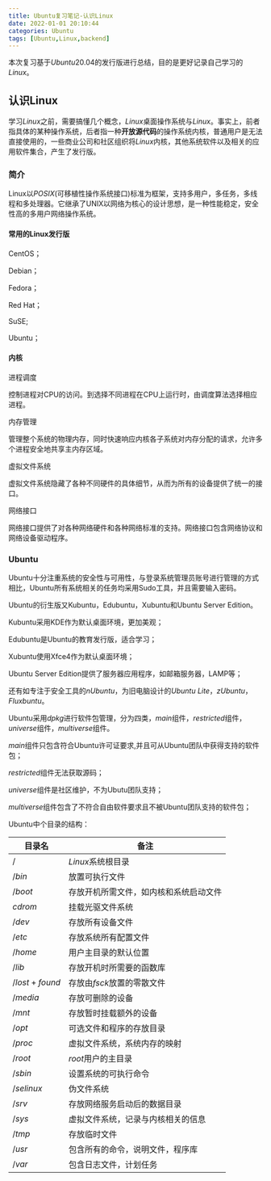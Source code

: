 ```yaml
---
title: Ubuntu复习笔记-认识Linux
date: 2022-01-01 20:10:44
categories: Ubuntu
tags: [Ubuntu,Linux,backend]
---
```


本次复习基于$Ubuntu20.04$的发行版进行总结，目的是更好记录自己学习的$Linux$。

## 认识Linux

学习$Linux$之前，需要搞懂几个概念，$Linux$桌面操作系统与$Linux$。事实上，前者指具体的某种操作系统，后者指一种**开放源代码**的操作系统内核，普通用户是无法直接使用的，一些商业公司和社区组织将$Linux$内核，其他系统软件以及相关的应用软件集合，产生了发行版。

### 简介

Linux以$POSIX$(可移植性操作系统接口)标准为框架，支持多用户，多任务，多线程和多处理器。它继承了UNIX以网络为核心的设计思想，是一种性能稳定，安全性高的多用户网络操作系统。

#### 常用的Linux发行版

CentOS；

Debian；

Fedora；

Red Hat；

SuSE;

Ubuntu；

#### 内核

进程调度

控制进程对CPU的访问。到选择不同进程在CPU上运行时，由调度算法选择相应进程。

内存管理

管理整个系统的物理内存，同时快速响应内核各子系统对内存分配的请求，允许多个进程安全地共享主内存区域。

虚拟文件系统

虚拟文件系统隐藏了各种不同硬件的具体细节，从而为所有的设备提供了统一的接口。

网络接口

网络接口提供了对各种网络硬件和各种网络标准的支持。网络接口包含网络协议和网络设备驱动程序。

### Ubuntu

Ubuntu十分注重系统的安全性与可用性，与登录系统管理员账号进行管理的方式相比，Ubuntu所有系统相关的任务均采用Sudo工具，并且需要输入密码。

Ubuntu的衍生版又Kubuntu，Edubuntu，Xubuntu和Ubuntu Server  Edition。

Kubuntu采用KDE作为默认桌面环境，更加美观；

Edubuntu是Ubuntu的教育发行版，适合学习；

Xubuntu使用Xfce4作为默认桌面环境；

Ubuntu Server Edition提供了服务器应用程序，如邮箱服务器，LAMP等；

还有如专注于安全工具的$nUbuntu$，为旧电脑设计的$Ubuntu$ $Lite$，$zUbuntu$，$Fluxbuntu$。

Ubuntu采用$dpkg$进行软件包管理，分为四类，$main$组件，$restricted$组件，$universe$组件，$multiverse$组件。

$main$组件只包含符合Ubuntu许可证要求,并且可从Ubuntu团队中获得支持的软件包；

$restricted$组件无法获取源码；

$universe$组件是社区维护，不为Ubutu团队支持；

$multiverse$组件包含了不符合自由软件要求且不被Ubuntu团队支持的软件包；

Ubuntu中个目录的结构：

| 目录名        | 备注                                   |
| ------------- | -------------------------------------- |
| $/$           | $Linux$系统根目录                      |
| $/bin$        | 放置可执行文件                         |
| $/boot$       | 存放开机所需文件，如内核和系统启动文件 |
| $cdrom$       | 挂载光驱文件系统                       |
| $/dev$        | 存放所有设备文件                       |
| $/etc$        | 存放系统所有配置文件                   |
| $/home$       | 用户主目录的默认位置                   |
| $/lib$        | 存放开机时所需要的函数库               |
| $/lost+found$ | 存放由$fsck$放置的零散文件             |
| $/media$      | 存放可删除的设备                       |
| $/mnt$        | 存放暂时挂载额外的设备                 |
| $/opt$        | 可选文件和程序的存放目录               |
| $/proc$       | 虚拟文件系统，系统内存的映射           |
| $/root$       | $root$用户的主目录                     |
| $/sbin$       | 设置系统的可执行命令                   |
| $/selinux$    | 伪文件系统                             |
| $/srv$        | 存放网络服务启动后的数据目录           |
| $/sys$        | 虚拟文件系统，记录与内核相关的信息     |
| $/tmp$        | 存放临时文件                           |
| $/usr$        | 包含所有的命令，说明文件，程序库       |
| $/var$        | 包含日志文件，计划任务                 |



